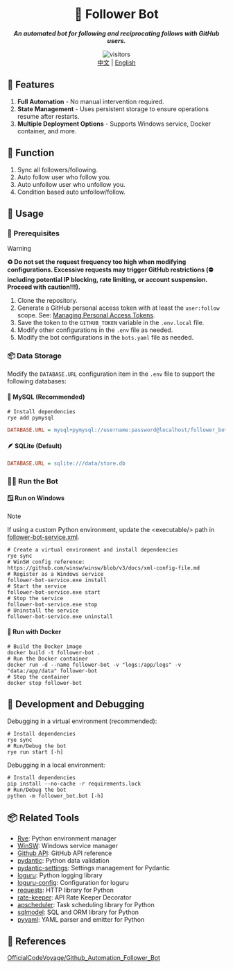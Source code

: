 <div align="center">
  <h1>🤖 Follower Bot</h1>
  <p><em><b>An automated bot for following and reciprocating follows with GitHub users.</b></em></p>
  <img src="https://api.visitorbadge.io/api/combined?path=https://github.com/ftnfurina/follower-bot&label=VISITORS&style=flat-square&countColor=%23f3722c" alt="visitors"/>
  <div>
    <a href="./README_ZH.md">中文</a> |
    <a href="./README.md">English</a>
  </div>
</div>

## 🌟 Features

1. **Full Automation** - No manual intervention required.
2. **State Management** - Uses persistent storage to ensure operations resume after restarts.
3. **Multiple Deployment Options** - Supports Windows service, Docker container, and more.

## 🎯 Function

1. Sync all followers/following.
2. Auto follow user who follow you.
3. Auto unfollow user who unfollow you.
4. Condition based auto unfollow/follow.

## 🚀 Usage

### 🔧 Prerequisites

> [!Warning]
> **♻ Do not set the request frequency too high when modifying configurations. Excessive requests may trigger GitHub restrictions (⛔ including potential IP blocking, rate limiting, or account suspension. Proceed with caution!!!).**

1. Clone the repository.
2. Generate a GitHub personal access token with at least the `user:follow` scope. See: [Managing Personal Access Tokens](https://docs.github.com/en/authentication/keeping-your-account-and-data-secure/managing-your-personal-access-tokens).
3. Save the token to the `GITHUB_TOKEN` variable in the `.env.local` file.
4. Modify other configurations in the `.env` file as needed.
5. Modify the bot configurations in the `bots.yaml` file as needed.

### 📦 Data Storage

Modify the `DATABASE.URL` configuration item in the `.env` file to support the following databases:

#### 🐬 MySQL (Recommended)

```shell
# Install dependencies
rye add pymysql
```

```ini
DATABASE.URL = mysql+pymysql://username:password@localhost/follower_bot
```

#### 🪶 SQLite (Default)


```ini
DATABASE.URL = sqlite:///data/store.db
```

### 🏃‍♂️ Run the Bot

#### 🪟 Run on Windows

> [!Note]
> If using a custom Python environment, update the &lt;executable/&gt; path in [follower-bot-service.xml](./follower-bot-service.xml).

```shell
# Create a virtual environment and install dependencies
rye sync
# WinSW config reference: https://github.com/winsw/winsw/blob/v3/docs/xml-config-file.md
# Register as a Windows service
follower-bot-service.exe install
# Start the service
follower-bot-service.exe start
# Stop the service
follower-bot-service.exe stop
# Uninstall the service
follower-bot-service.exe uninstall
```

#### 🐋 Run with Docker

```shell
# Build the Docker image
docker build -t follower-bot .
# Run the Docker container
docker run -d --name follower-bot -v "logs:/app/logs" -v "data:/app/data" follower-bot
# Stop the container
docker stop follower-bot
```

## 🧪 Development and Debugging

Debugging in a virtual environment (recommended):

```shell
# Install dependencies
rye sync
# Run/Debug the bot
rye run start [-h]
```

Debugging in a local environment:

```shell
# Install dependencies
pip install --no-cache -r requirements.lock
# Run/Debug the bot
python -m follower_bot.bot [-h]
```

## 📦 Related Tools

+ [Rye](https://github.com/astral-sh/rye): Python environment manager
+ [WinSW](https://github.com/winsw/winsw): Windows service manager
+ [Github API](https://docs.github.com/en/rest): GitHub API reference
+ [pydantic](https://docs.pydantic.dev/latest/): Python data validation
+ [pydantic-settings](https://docs.pydantic.dev/latest/concepts/pydantic_settings/#settings-management): Settings management for Pydantic
+ [loguru](https://github.com/Delgan/loguru): Python logging library
+ [loguru-config](https://github.com/erezinman/loguru-config): Configuration for loguru
+ [requests](https://requests.readthedocs.io/en/latest/): HTTP library for Python
+ [rate-keeper](https://github.com/ftnfurina/rate-keeper): API Rate Keeper Decorator
+ [apscheduler](https://github.com/agronholm/apscheduler): Task scheduling library for Python
+ [sqlmodel](https://sqlmodel.tiangolo.com/): SQL and ORM library for Python
+ [pyyaml](https://github.com/yaml/pyyaml): YAML parser and emitter for Python

## 🔗 References

[OfficialCodeVoyage/Github_Automation_Follower_Bot](https://github.com/OfficialCodeVoyage/Github_Automation_Follower_Bot)
